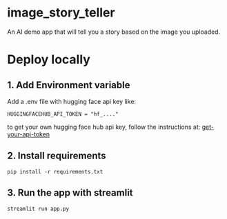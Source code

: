 # image_story_teller
An AI demo app that will tell you a story based on the image you uploaded.

# Deploy locally

## 1. Add Environment variable
Add a .env file with hugging face api key like:
```
HUGGINGFACEHUB_API_TOKEN = "hf_...."
```
to get your own hugging face hub api key, follow the instructions at: [get-your-api-token](https://huggingface.co/docs/api-inference/en/quicktour#get-your-api-token)

## 2. Install requirements
```
pip install -r requirements.txt
```

## 3. Run the app with streamlit
```
streamlit run app.py
```
